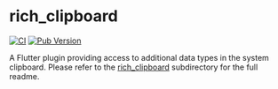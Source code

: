 # rich_clipboard

[![CI](https://github.com/BringingFire/rich_clipboard/actions/workflows/ci.yml/badge.svg)](https://github.com/BringingFire/rich_clipboard/actions/workflows/ci.yml)
[![Pub Version](https://img.shields.io/pub/v/rich_clipboard)](https://pub.dev/packages/rich_clipboard)

A Flutter plugin providing access to additional data types in the system
clipboard. Please refer to the [rich_clipboard][1] subdirectory for the full
readme.

[1]: ./rich_clipboard